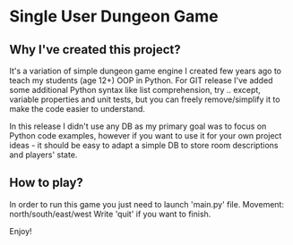 # Single User Dungeon Game

## Why I've created this project?
It's a variation of simple dungeon game engine I created few years ago to teach my students (age 12+) OOP in Python. For GIT release I've added some additional Python syntax like list comprehension, try .. except, variable properties and unit tests, but you can freely remove/simplify it to make the code easier to understand.

In this release I didn't use any DB as my primary goal was to focus on Python code examples, however if you want to use it for your own project ideas - it should be easy to adapt a simple DB to store room descriptions and players' state.

## How to play?
In order to run this game you just need to launch 'main.py' file.
Movement: north/south/east/west
Write 'quit' if you want to finish.

Enjoy!
